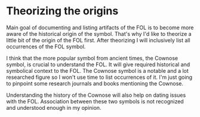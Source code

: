 # Theorizing the origins

Main goal of documenting and listing artifacts of the FOL is to become more aware of the historical origin of the symbol. That's why I'd like to theorize a little bit of the origin of the FOL first. After theorizing I will inclusively list all occurrences of the FOL symbol.

I think that the more popular symbol from ancient times, the Cownose symbol, is crucial to understand the FOL. It will give required historical and symbolical context to the FOL. The Cownose symbol is a notable and a lot researched figure so I won't use time to list occurrences of it. I'm just going to pinpoint some research journals and books mentioning the Cownose.

Understanding the history of the Cownose will also help on dating issues with the FOL. Association between these two symbols is not recognized and understood enough in my opinion.